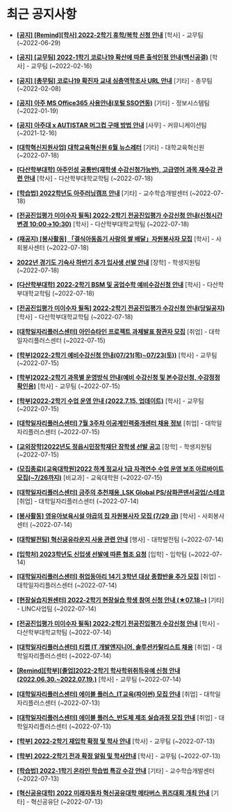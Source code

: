 # 최근 공지사항

* **[[공지] [Remind][학사] 2022-2학기 휴학/복학 신청 안내](http://ajou.ac.kr/kr/ajou/notice.do?mode=view&amp;articleNo=201230&amp;article.offset=0&amp;articleLimit=30)**
 [학사] - 교무팀 (~2022-06-29)

* **[[공지] [교무팀] 2022-1학기 코로나19 확산에 따른 출석인정 안내(백신공결)](http://ajou.ac.kr/kr/ajou/notice.do?mode=view&amp;articleNo=180913&amp;article.offset=0&amp;articleLimit=30)**
 [학사] - 교무팀 (~2022-02-16)

* **[[공지] [총무팀] 코로나19 확진자 교내 심층역학조사 URL 안내](http://ajou.ac.kr/kr/ajou/notice.do?mode=view&amp;articleNo=180493&amp;article.offset=0&amp;articleLimit=30)**
 [기타] - 총무팀 (~2022-02-08)

* **[[공지] 아주 MS Office365 사용안내(포털 SSO연동)](http://ajou.ac.kr/kr/ajou/notice.do?mode=view&amp;articleNo=179802&amp;article.offset=0&amp;articleLimit=30)**
 [기타] - 정보시스템팀 (~2022-01-19)

* **[[공지] 아주대 x AUTISTAR 머그컵 구매 방법 안내](http://ajou.ac.kr/kr/ajou/notice.do?mode=view&amp;articleNo=147976&amp;article.offset=0&amp;articleLimit=30)**
 [사무] - 커뮤니케이션팀 (~2021-12-16)

* **[[대학혁신지원사업] 대학교육혁신원 6월 뉴스레터](http://ajou.ac.kr/kr/ajou/notice.do?mode=view&amp;articleNo=201921&amp;article.offset=0&amp;articleLimit=30)**
 [기타] - 대학교육혁신원 (~2022-07-18)

* **[[다산학부대학] 아주인성 공통반(재학생 수강신청가능반), 고급영어 과목 재수강 관련 안내](http://ajou.ac.kr/kr/ajou/notice.do?mode=view&amp;articleNo=201917&amp;article.offset=0&amp;articleLimit=30)**
 [학사] - 다산학부대학교학팀 (~2022-07-18)

* **[[학습법] 2022학년도 아주러닝캠프 안내](http://ajou.ac.kr/kr/ajou/notice.do?mode=view&amp;articleNo=201910&amp;article.offset=0&amp;articleLimit=30)**
 [기타] - 교수학습개발센터 (~2022-07-18)

* **[[전공진입평가 미이수자 필독] 2022-2학기 전공진입평가 수강신청 안내(신청시간 변경 10:00→10:30)](http://ajou.ac.kr/kr/ajou/notice.do?mode=view&amp;articleNo=201896&amp;article.offset=0&amp;articleLimit=30)**
 [학사] - 다산학부대학교학팀 (~2022-07-18)

* **[(재공지) [봉사활동] 「결식아동돕기 사랑의 쌀 배달」자원봉사자 모집](http://ajou.ac.kr/kr/ajou/notice.do?mode=view&amp;articleNo=201886&amp;article.offset=0&amp;articleLimit=30)**
 [학사] - 사회봉사센터 (~2022-07-18)

* **[2022년 경기도 기숙사 하반기 추가 입사생 선발 안내](http://ajou.ac.kr/kr/ajou/notice.do?mode=view&amp;articleNo=201881&amp;article.offset=0&amp;articleLimit=30)**
 [장학] - 학생지원팀 (~2022-07-18)

* **[[다산학부대학] 2022-2학기 BSM 및 공업수학 예비수강신청 안내](http://ajou.ac.kr/kr/ajou/notice.do?mode=view&amp;articleNo=201880&amp;article.offset=0&amp;articleLimit=30)**
 [학사] - 다산학부대학교학팀 (~2022-07-18)

* **[[전공진입평가 미이수자 필독] 2022-2학기 전공진입평가 수강신청 안내(당일공지)](http://ajou.ac.kr/kr/ajou/notice.do?mode=view&amp;articleNo=201879&amp;article.offset=0&amp;articleLimit=30)**
 [학사] - 다산학부대학교학팀 (~2022-07-18)

* **[[대학일자리플러스센터] 아인슈타인 프로젝트 과제발표 참관자 모집](http://ajou.ac.kr/kr/ajou/notice.do?mode=view&amp;articleNo=201870&amp;article.offset=0&amp;articleLimit=30)**
 [취업] - 대학일자리플러스센터 (~2022-07-15)

* **[[학부]2022-2학기 예비수강신청 안내(07/21(목)~07/23(토))](http://ajou.ac.kr/kr/ajou/notice.do?mode=view&amp;articleNo=201862&amp;article.offset=0&amp;articleLimit=30)**
 [학사] - 교무팀 (~2022-07-15)

* **[[학부]2022-2학기 과목별 운영방식 안내(예비 수강신청 및 본수강신청, 수강정정 확인용)](http://ajou.ac.kr/kr/ajou/notice.do?mode=view&amp;articleNo=201860&amp;article.offset=0&amp;articleLimit=30)**
 [학사] - 교무팀 (~2022-07-15)

* **[[학부]2022-2학기 수업 운영 안내 (2022.7.15. 업데이트)](http://ajou.ac.kr/kr/ajou/notice.do?mode=view&amp;articleNo=201853&amp;article.offset=0&amp;articleLimit=30)**
 [학사] - 교무팀 (~2022-07-15)

* **[[대학일자리플러스센터] 7월 3주차 이공계인력중개센터 채용 정보](http://ajou.ac.kr/kr/ajou/notice.do?mode=view&amp;articleNo=201850&amp;article.offset=0&amp;articleLimit=30)**
 [취업] - 대학일자리플러스센터 (~2022-07-15)

* **[[교외장학]2022년도 정읍시민장학재단 장학생 선발 공고](http://ajou.ac.kr/kr/ajou/notice.do?mode=view&amp;articleNo=201841&amp;article.offset=0&amp;articleLimit=30)**
 [장학] - 학생지원팀 (~2022-07-15)

* **[(모집종료)[교육대학원]2022 하계 정교사 1급 자격연수 수업 운영 보조 아르바이트 모집(~7/26까지)](http://ajou.ac.kr/kr/ajou/notice.do?mode=view&amp;articleNo=201835&amp;article.offset=0&amp;articleLimit=30)**
 [비교과] - 교육대학원 (~2022-07-15)

* **[[대학일자리플러스센터] 금주의 추천채용_LSK Global PS/삼화콘덴서공업/스테코](http://ajou.ac.kr/kr/ajou/notice.do?mode=view&amp;articleNo=201824&amp;article.offset=0&amp;articleLimit=30)**
 [취업] - 대학일자리플러스센터 (~2022-07-14)

* **[[봉사활동] 영유아보육시설 야곱의 집 자원봉사자 모집 (7/29 금)](http://ajou.ac.kr/kr/ajou/notice.do?mode=view&amp;articleNo=201813&amp;article.offset=0&amp;articleLimit=30)**
 [학사] - 사회봉사센터 (~2022-07-14)

* **[[대학발전팀] 혁신공유라운지 사용 관련 안내](http://ajou.ac.kr/kr/ajou/notice.do?mode=view&amp;articleNo=201812&amp;article.offset=0&amp;articleLimit=30)**
 [행사] - 대학발전팀 (~2022-07-14)

* **[[입학처] 2023학년도 신입생 선발에 따른 협조 요청](http://ajou.ac.kr/kr/ajou/notice.do?mode=view&amp;articleNo=201801&amp;article.offset=0&amp;articleLimit=30)**
 [입학] - 입학팀 (~2022-07-14)

* **[[대학일자리플러스센터] 취업동아리 14기 3학년 대상 종합반을 추가 모집](http://ajou.ac.kr/kr/ajou/notice.do?mode=view&amp;articleNo=201793&amp;article.offset=0&amp;articleLimit=30)**
 [취업] - 대학일자리플러스센터 (~2022-07-14)

* **[[현장실습지원센터] 2022-2학기 현장실습 학생 참여 신청 안내 (★07.18~)](http://ajou.ac.kr/kr/ajou/notice.do?mode=view&amp;articleNo=201791&amp;article.offset=0&amp;articleLimit=30)**
 [기타] - LINC사업팀 (~2022-07-14)

* **[[전공진입평가 미이수자 필독] 2022-2학기 전공진입평가 수강신청 안내](http://ajou.ac.kr/kr/ajou/notice.do?mode=view&amp;articleNo=201788&amp;article.offset=0&amp;articleLimit=30)**
 [학사] - 다산학부대학교학팀 (~2022-07-14)

* **[[대학일자리플러스센터] 티랩 IT 개발엔지니어, 솔루션카탈리스트 채용](http://ajou.ac.kr/kr/ajou/notice.do?mode=view&amp;articleNo=201783&amp;article.offset=0&amp;articleLimit=30)**
 [취업] - 대학일자리플러스센터 (~2022-07-14)

* **[[Remind][학부][졸업]2022-2학기 학사학위취득유예 신청 안내(2022.06.30.~2022.07.19.)](http://ajou.ac.kr/kr/ajou/notice.do?mode=view&amp;articleNo=201781&amp;article.offset=0&amp;articleLimit=30)**
 [학사] - 교무팀 (~2022-07-14)

* **[[대학일자리플러스센터] 에이블 플러스_IT교육(파이썬) 모집 안내](http://ajou.ac.kr/kr/ajou/notice.do?mode=view&amp;articleNo=201779&amp;article.offset=0&amp;articleLimit=30)**
 [취업] - 대학일자리플러스센터 (~2022-07-13)

* **[[대학일자리플러스센터] 에이블 플러스_반도체 제조 실습과정 모집 안내](http://ajou.ac.kr/kr/ajou/notice.do?mode=view&amp;articleNo=201778&amp;article.offset=0&amp;articleLimit=30)**
 [취업] - 대학일자리플러스센터 (~2022-07-13)

* **[[학부] 2022-2학기 재입학 확정 및 학사 안내](http://ajou.ac.kr/kr/ajou/notice.do?mode=view&amp;articleNo=201776&amp;article.offset=0&amp;articleLimit=30)**
 [학사] - 교무팀 (~2022-07-13)

* **[[학부] 2022-2학기 전과 확정 알림 및 학사안내](http://ajou.ac.kr/kr/ajou/notice.do?mode=view&amp;articleNo=201765&amp;article.offset=0&amp;articleLimit=30)**
 [학사] - 교무팀 (~2022-07-13)

* **[[학습법] 2022-1학기 온라인 학습법 특강 수강 안내](http://ajou.ac.kr/kr/ajou/notice.do?mode=view&amp;articleNo=201763&amp;article.offset=0&amp;articleLimit=30)**
 [기타] - 교수학습개발센터 (~2022-07-13)

* **[[혁신공유대학] 2022 미래자동차 혁신공유대학 메타버스 퀴즈대회 개최 안내](http://ajou.ac.kr/kr/ajou/notice.do?mode=view&amp;articleNo=201757&amp;article.offset=0&amp;articleLimit=30)**
 [기타] - 혁신공유단 (~2022-07-13)
